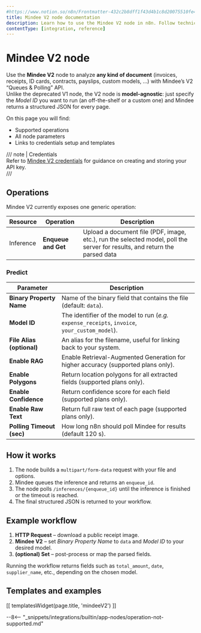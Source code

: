```yaml
---
#https://www.notion.so/n8n/Frontmatter-432c2b8dff1f43d4b1c8d20075510fe4
title: Mindee V2 node documentation
description: Learn how to use the Mindee V2 node in n8n. Follow technical documentation to integrate Mindee node into your workflows.
contentType: [integration, reference]
---
```


# Mindee V2 node

Use the **Mindee V2** node to analyze **any kind of document** (invoices, receipts, ID cards, contracts, payslips, custom models, …) with Mindee’s V2 “Queues & Polling” API.  
Unlike the deprecated V1 node, the V2 node is **model-agnostic**: just specify the *Model ID* you want to run (an off-the-shelf or a custom one) and Mindee returns a structured JSON for every page.

On this page you will find:

* Supported operations  
* All node parameters  
* Links to credentials setup and templates

/// note | Credentials  
Refer to [Mindee V2 credentials](/integrations/builtin/credentials/mindeev2Api.md) for guidance on creating and storing your API key.  
///

## Operations

Mindee V2 currently exposes one generic operation:

| Resource  | Operation           | Description                                                                                                                |
|-----------|---------------------|----------------------------------------------------------------------------------------------------------------------------|
| Inference | **Enqueue and Get** | Upload a document file (PDF, image, etc.), run the selected model, poll the server for results, and return the parsed data |

### Predict

| Parameter                 | Description                                                                                     |
|---------------------------|-------------------------------------------------------------------------------------------------|
| **Binary Property Name**  | Name of the binary field that contains the file (default: `data`).                              |
| **Model ID**              | The identifier of the model to run (*e.g.* `expense_receipts`, `invoice`, `your_custom_model`). |
| **File Alias (optional)** | An alias for the filename, useful for linking back to your system.                              |
| **Enable RAG**            | Enable Retrieval-Augmented Generation for higher accuracy (supported plans only).               |
| **Enable Polygons**       | Return location polygons for all extracted fields (supported plans only).                       |
| **Enable Confidence**     | Return confidence score for each field (supported plans only).                                  |
| **Enable Raw Text**       | Return full raw text of each page (supported plans only).                                       |
| **Polling Timeout (sec)** | How long n8n should poll Mindee for results (default 120 s).                                    |

## How it works

1. The node builds a `multipart/form-data` request with your file and options.  
2. Mindee queues the inference and returns an `enqueue_id`.  
3. The node polls `/inferences/{enqueue_id}` until the inference is finished or the timeout is reached.  
4. The final structured JSON is returned to your workflow.

## Example workflow

1. **HTTP Request** – download a public receipt image.
2. **Mindee V2** – set *Binary Property Name* to `data` and *Model ID* to your desired model.
3. **(optional) Set** – post-process or map the parsed fields.

Running the workflow returns fields such as `total_amount`, `date`, `supplier_name`, etc., depending on the chosen model.

## Templates and examples

[[ templatesWidget(page.title, 'mindeeV2') ]]

--8<-- "_snippets/integrations/builtin/app-nodes/operation-not-supported.md"

